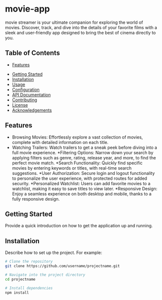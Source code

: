# movie-app
movie streamer is your ultimate companion for exploring the world of movies. Discover, track, and dive into the details of your favorite films with a sleek and user-friendly app designed to bring the best of cinema directly to you.



## Table of Contents
* [Features](#features)
- [Getting Started](#getting-started)
- [Installation](#installation)
- [Usage](#usage)
- [Configuration](#configuration)
- [API Documentation](#api-documentation)
- [Contributing](#contributing)
- [License](#license)
- [Acknowledgements](#acknowledgements)

## Features
* Browsing Movies: Effortlessly explore a vast collection of movies, complete with detailed information on each title.
* Watching Trailers: Watch trailers to get a sneak peek before diving into a full movie experience.
*Filtering Options: Narrow down your search by applying filters such as genre, rating, release year, and more, to find the perfect movie match.
*Search Functionality: Quickly find specific movies by entering keywords or titles, with real-time search suggestions.
*User Authorization: Secure login and logout functionality to personalize the user experience, with protected routes for added security.
*Personalized Watchlist: Users can add favorite movies to a watchlist, making it easy to save titles to view later.
*Responsive Design: Enjoy a seamless experience on both desktop and mobile, thanks to a fully responsive design.

## Getting Started
Provide a quick introduction on how to get the application up and running.

## Installation
Describe how to set up the project. For example:

```bash
# Clone the repository
git clone https://github.com/username/projectname.git

# Navigate into the project directory
cd projectname

# Install dependencies
npm install


